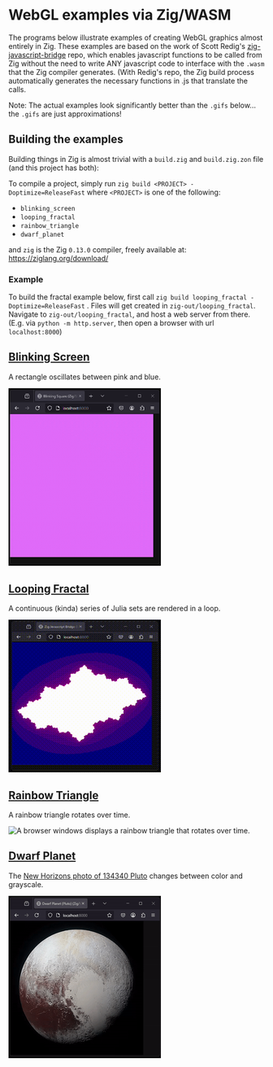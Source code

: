 # WebGL examples via Zig/WASM

The programs below illustrate examples of creating WebGL graphics almost entirely in Zig. These examples are based on the work of Scott Redig's [zig-javascript-bridge](https://github.com/scottredig/zig-javascript-bridge) repo, which enables javascript functions to be called from Zig without the need to write ANY javascript code to interface with the `.wasm` that the Zig compiler generates. (With Redig's repo, the Zig build process automatically generates the necessary functions in .js that translate the calls.

Note: The actual examples look significantly better than the `.gifs` below... the `.gifs` are just approximations! 

## Building the examples

Building things in Zig is almost trivial with a `build.zig` and `build.zig.zon` file (and this project has both):

To compile a project, simply run `zig build <PROJECT> -Doptimize=ReleaseFast` where `<PROJECT>` is one of the following:
- `blinking_screen`
- `looping_fractal`
- `rainbow_triangle`
- `dwarf_planet`

and `zig` is the Zig `0.13.0` compiler, freely available at: https://ziglang.org/download/

### Example

To build the fractal example below, first call `zig build looping_fractal -Doptimize=ReleaseFast` . Files will get created in `zig-out/looping_fractal`. Navigate to `zig-out/looping_fractal`, and host a web server from there. (E.g. via `python -m http.server`, then open a browser with url `localhost:8000`)

## [Blinking Screen](./blinking_screen)

A rectangle oscillates between pink and blue.

<img src="./Gifs-Readme/blinking_screen.gif" width="300" title="A browser windows displays a rectangle that oscillates between pink and blue.">

## [Looping Fractal](./looping_fractal)

A continuous (kinda) series of Julia sets are rendered in a loop.

<img src="./Gifs-Readme/looping_fractal.gif" width="300" title="A browser windows displays a series Julia sets, a type of fractals, that sprial and gradually change color over time.">

## [Rainbow Triangle](./rainbow_triangle)

A rainbow triangle rotates over time.

<img src="./Gifs-Readme/rainbow_triangle.gif" width="300" title="A browser windows displays a rainbow triangle that rotates over time.">

## [Dwarf Planet](./dwarf_planet)

The [New Horizons photo of 134340 Pluto](https://commons.wikimedia.org/wiki/File:Pluto-01_Stern_03_Pluto_Color_TXT.jpg) changes between color and grayscale.

<img src="./Gifs-Readme/dwarf_planet.gif" width="300" title="A browser windows displays a photo of Pluto that changes between color and grayscale.">

